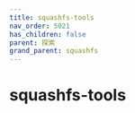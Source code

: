 ```yaml
---
title: squashfs-tools
nav_order: 5021
has_children: false
parent: 探索
grand_parent: squashfs
---
```



# squashfs-tools
